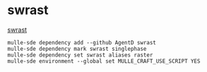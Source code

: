 # swrast

[swrast](//github.com/AgentD/swrast)

```
mulle-sde dependency add --github AgentD swrast
mulle-sde dependency mark swrast singlephase
mulle-sde dependency set swrast aliases raster
mulle-sde environment --global set MULLE_CRAFT_USE_SCRIPT YES
```
